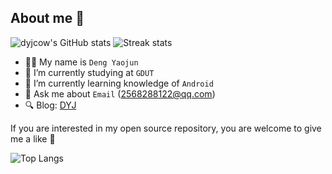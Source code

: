 ## About me 👋

![dyjcow's GitHub stats](https://github-readme-stats.vercel.app/api?username=dyjcow&theme=dracula&show_icons=true)
![Streak stats](https://github-readme-streak-stats.herokuapp.com/?user=dyjcow&show_icons=true&theme=tokyonight)
- 👨‍🎓 My name is `Deng Yaojun`
- 🔭 I’m currently studying at `GDUT`
- 🌱 I’m currently learning knowledge of `Android`
- 💬 Ask me about `Email` (2568288122@qq.com)
- 🔍 Blog: [DYJ](https://www.dyjcow.top)


If you are interested in my open source repository, you are welcome to give me a like 💖

![Top Langs](https://github-readme-stats.vercel.app/api/top-langs/?username=dyjcow&exclude_repo=dyjcow.github.io&layout=compact)

<!--
**dyjcow/dyjcow** is a ✨ _special_ ✨ repository because its `README.md` (this file) appears on your GitHub profile.

Here are some ideas to get you started:

- 🔭 I’m currently working on ...
- 🌱 I’m currently learning ...
- 👯 I’m looking to collaborate on ...
- 🤔 I’m looking for help with ...
- 💬 Ask me about ...
- 📫 How to reach me: ...
- 😄 Pronouns: ...
- ⚡ Fun fact: ...
-->
